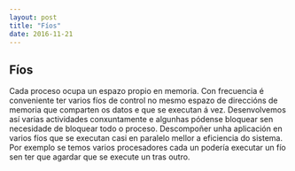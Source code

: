 ```yaml
---
layout: post
title: "Fíos"
date: 2016-11-21
---
```


## Fíos

Cada proceso ocupa un espazo propio en memoria. Con frecuencia é conveniente ter varios fíos de control no mesmo espazo de direccións de memoria que comparten os datos e  que se executan á vez. Desenvolvemos así varias actividades conxuntamente e algunhas  pódense bloquear sen necesidade de bloquear todo o proceso. Descompoñer unha aplicación en varios fíos  que se executan casi en paralelo mellor a eficiencia do sistema. Por exemplo se temos varios procesadores cada un podería executar un fío sen ter que agardar que se execute un tras outro.
